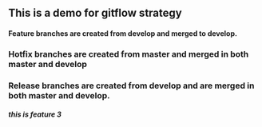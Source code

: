## This is a demo for gitflow strategy

#### Feature branches are created from develop and merged to develop.
### Hotfix branches are created from master and merged in both master and develop
### Release branches are created from develop and are merged in both master and develop.
##### this is feature 3